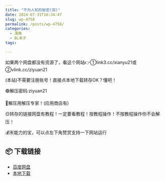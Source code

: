 ```yaml
---
title: "不为人知的秘密(双)"
date: 2024-07-31T16:34:47
slug: wp-4758
permalink: /posts/wp-4758/
categories:
  - 漫画
  - BL本子
tags:

---
```


如果两个网盘都没有资源了，看这个网站👉①link3.cc/xianyu21或②vlink.cc/ziyuan21

(本站)不需要注册账号！直接点本地下载转存OK？懂吧！

🟢解压密码:ziyuan21

🔵解压用解压专家！(应用商店有)

🟡转存的链接网盘有教程！一定要看教程！按教程操作！不按教程操作你不会解压！

💰🈶能力的宝，可以点左下角赞赏支持一下网站运行

## 📦 下载链接
- [百度网盘](https://blziyuan21.com/pay-download/4758?key=feb71eb8f4&down_id=0)
- [本地下载](https://blziyuan21.com/pay-download/4758?key=feb71eb8f4&down_id=1)


